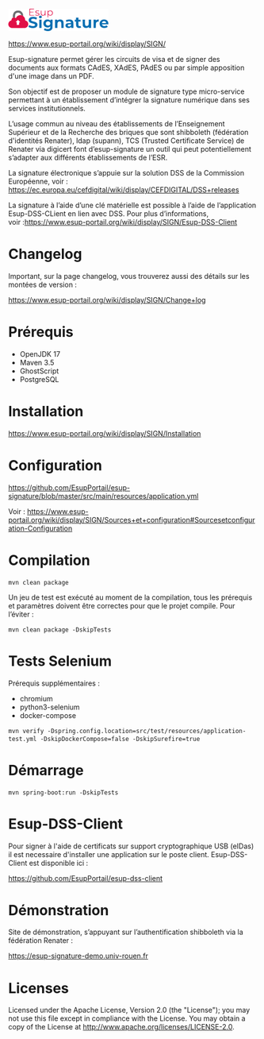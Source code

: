 ![ESUP-SIGNATURE](https://github.com/EsupPortail/esup-signature/raw/master/src/main/resources/static/images/logo.png)

https://www.esup-portail.org/wiki/display/SIGN/

Esup-signature permet gérer les circuits de visa et de signer des documents aux formats CAdES, XAdES, PAdES ou par simple apposition d'une image dans un PDF.

Son objectif est de proposer un module de signature type micro-service permettant à un établissement d’intégrer la signature numérique dans ses services institutionnels.

L’usage commun au niveau des établissements de l’Enseignement Supérieur et de la Recherche des briques que sont shibboleth (fédération d'identités Renater), ldap (supann), TCS (Trusted Certificate Service) de Renater via digicert font d’esup-signature un outil qui peut potentiellement s’adapter aux différents établissements de l’ESR.

La signature électronique s’appuie sur la solution DSS de la Commission Européenne, voir :
https://ec.europa.eu/cefdigital/wiki/display/CEFDIGITAL/DSS+releases

La signature à l’aide d’une clé matérielle est possible à l’aide de l’application Esup-DSS-CLient en lien avec DSS. 
Pour plus d’informations, voir :https://www.esup-portail.org/wiki/display/SIGN/Esup-DSS-Client

# Changelog

Important, sur la page changelog, vous trouverez aussi des détails sur les montées de version : 

https://www.esup-portail.org/wiki/display/SIGN/Change+log

# Prérequis

 * OpenJDK 17
 * Maven 3.5
 * GhostScript
 * PostgreSQL
 
# Installation

https://www.esup-portail.org/wiki/display/SIGN/Installation

# Configuration

https://github.com/EsupPortail/esup-signature/blob/master/src/main/resources/application.yml

Voir : https://www.esup-portail.org/wiki/display/SIGN/Sources+et+configuration#Sourcesetconfiguration-Configuration

# Compilation

```
mvn clean package
```
Un jeu de test est exécuté au moment de la compilation, tous les prérequis et paramètres doivent être correctes pour que le projet compile.
Pour l’éviter :

```
mvn clean package -DskipTests
```

# Tests Selenium

Prérequis supplémentaires :

 * chromium
 * python3-selenium
 * docker-compose
 
```
mvn verify -Dspring.config.location=src/test/resources/application-test.yml -DskipDockerCompose=false -DskipSurefire=true
```


# Démarrage

```
mvn spring-boot:run -DskipTests
```

# Esup-DSS-Client

Pour signer à l'aide de certificats sur support cryptographique USB (eIDas) il est necessaire d'installer une application sur le poste client.
Esup-DSS-Client est disponible ici :

https://github.com/EsupPortail/esup-dss-client

# Démonstration

Site de démonstration, s’appuyant sur l’authentification shibboleth via la fédération Renater :

https://esup-signature-demo.univ-rouen.fr

# Licenses

Licensed under the Apache License, Version 2.0 (the "License"); you may not use this file except in compliance with the License. You may obtain a copy of the License at http://www.apache.org/licenses/LICENSE-2.0.
